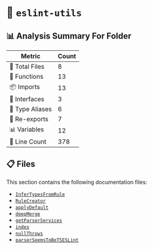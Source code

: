 # 📁 `eslint-utils`

## 📊 Analysis Summary For Folder

| Metric | Count |
|--------|-------|
| 📁 Total Files | 8 |
| 🔧 Functions | 13 |
| 📦 Imports | 13 |
| 📐 Interfaces | 3 |
| 📑 Type Aliases | 6 |
| 🔄 Re-exports | 7 |
| 📊 Variables | 12 |
| 🔢 Line Count | 378 |


## 📋 Files

This section contains the following documentation files:

- [`InferTypesFromRule`](./InferTypesFromRule.md)
- [`RuleCreator`](./RuleCreator.md)
- [`applyDefault`](./applyDefault.md)
- [`deepMerge`](./deepMerge.md)
- [`getParserServices`](./getParserServices.md)
- [`index`](./index.md)
- [`nullThrows`](./nullThrows.md)
- [`parserSeemsToBeTSESLint`](./parserSeemsToBeTSESLint.md)